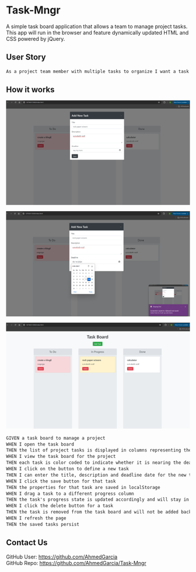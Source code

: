# Task-Mngr

A simple task board application that allows a team to manage project tasks. This app will run in the browser and feature dynamically updated HTML and CSS powered by jQuery.

## User Story

```md
As a project team member with multiple tasks to organize I want a task board so that I can add individual project tasks, manage their state of progress and track overall project progress accordingly.
```

## How it works

![a screenshot of the modal form to which the user will input the data that will be used to create a todo card](./assets/images/Screenshot%202024-06-13%20001136.png)

![a screenshot of the modal form's date picker](./assets/images/Screenshot%202024-06-13%20001147.png)

![a screenshot of various todo cards displaying the different color codes for the deadlines](./assets/images/Screenshot%202024-06-13%20001110.png)

```md
GIVEN a task board to manage a project
WHEN I open the task board
THEN the list of project tasks is displayed in columns representing the task progress state (Not Yet Started, In Progress, Completed)
WHEN I view the task board for the project
THEN each task is color coded to indicate whether it is nearing the deadline (yellow) or is overdue (red)
WHEN I click on the button to define a new task
THEN I can enter the title, description and deadline date for the new task into a modal dialog
WHEN I click the save button for that task
THEN the properties for that task are saved in localStorage
WHEN I drag a task to a different progress column
THEN the task's progress state is updated accordingly and will stay in the new column after refreshing
WHEN I click the delete button for a task
THEN the task is removed from the task board and will not be added back after refreshing
WHEN I refresh the page
THEN the saved tasks persist
```

## Contact Us

GitHub User: https://github.com/AhmedGarcia
<br>
GitHub Repo: https://github.com/AhmedGarcia/Task-Mngr